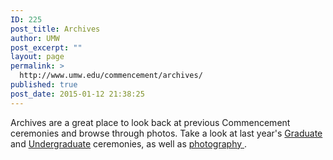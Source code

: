 ```yaml
---
ID: 225
post_title: Archives
author: UMW
post_excerpt: ""
layout: page
permalink: >
  http://www.umw.edu/commencement/archives/
published: true
post_date: 2015-01-12 21:38:25
---
```

Archives are a great place to look back at previous Commencement ceremonies and browse through photos. Take a look at last year's <a href="https://www.umw.edu/commencement/graduate-commencement/gstream/">Graduate</a> and <a href="https://www.umw.edu/commencement/undergraduate/live-stream/">Undergraduate</a> ceremonies, as well as <a href="https://www.umw.edu/commencement/?page_id=651&amp;preview=true">photography </a>.